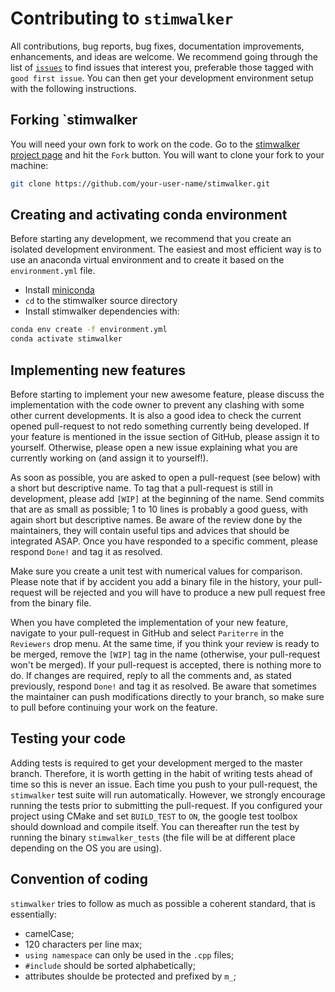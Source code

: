 # Contributing to `stimwalker`
All contributions, bug reports, bug fixes, documentation improvements, enhancements, and ideas are welcome.
We recommend going through the list of [`issues`](https://github.com/cr-crme/stimwalker/issues) to find issues that interest you, preferable those tagged with `good first issue`.
You can then get your development environment setup with the following instructions.

## Forking `stimwalker

You will need your own fork to work on the code.
Go to the [stimwalker project page](https://github.com/cr-crme/stimwalker/) and hit the `Fork` button.
You will want to clone your fork to your machine:

```bash
git clone https://github.com/your-user-name/stimwalker.git
```

## Creating and activating conda environment

Before starting any development, we recommend that you create an isolated development environment. 
The easiest and most efficient way is to use an anaconda virtual environment and to create it based on the `environment.yml` file. 

- Install [miniconda](https://conda.io/miniconda.html)
- `cd` to the stimwalker source directory
- Install stimwalker dependencies with:

```bash
conda env create -f environment.yml
conda activate stimwalker
```

## Implementing new features

Before starting to implement your new awesome feature, please discuss the implementation with the code owner to prevent any clashing with some other current developments. 
It is also a good idea to check the current opened pull-request to not redo something currently being developed. 
If your feature is mentioned in the issue section of GitHub, please assign it to yourself.
Otherwise, please open a new issue explaining what you are currently working on (and assign it to yourself!).

As soon as possible, you are asked to open a pull-request (see below) with a short but descriptive name. 
To tag that a pull-request is still in development, please add `[WIP]` at the beginning of the name.
Send commits that are as small as possible; 1 to 10 lines is probably a good guess, with again short but descriptive names. 
Be aware of the review done by the maintainers, they will contain useful tips and advices that should be integrated ASAP. 
Once you have responded to a specific comment, please respond `Done!` and tag it as resolved.

Make sure you create a unit test with numerical values for comparison.
Please note that if by accident you add a binary file in the history, your pull-request will be rejected and you will have to produce a new pull request free from the binary file. 

When you have completed the implementation of your new feature, navigate to your pull-request in GitHub and select `Pariterre` in the `Reviewers` drop menu. 
At the same time, if you think your review is ready to be merged, remove the `[WIP]` tag in the name (otherwise, your pull-request won't be merged). 
If your pull-request is accepted, there is nothing more to do. 
If changes are required, reply to all the comments and, as stated previously, respond `Done!` and tag it as resolved. 
Be aware that sometimes the maintainer can push modifications directly to your branch, so make sure to pull before continuing your work on the feature.

## Testing your code

Adding tests is required to get your development merged to the master branch. 
Therefore, it is worth getting in the habit of writing tests ahead of time so this is never an issue.
Each time you push to your pull-request, the `stimwalker` test suite will run automatically.
However, we strongly encourage running the tests prior to submitting the pull-request.
If you configured your project using CMake and set `BUILD_TEST` to `ON`, the google test toolbox should download and compile itself.
You can thereafter run the test by running the binary `stimwalker_tests` (the file will be at different place depending on the OS you are using).

## Convention of coding

`stimwalker` tries to follow as much as possible a coherent standard, that is essentially:
  - camelCase;
  - 120 characters per line max;
  - `using namespace` can only be used in the `.cpp` files;
  - `#include` should be sorted alphabetically;
  - attributes shoulde be protected and prefixed by `m_`;
